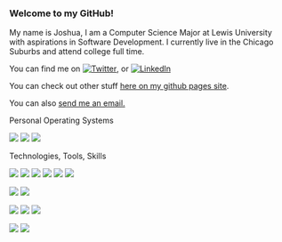 ### Welcome to my GitHub!

My name is Joshua, I am a Computer Science Major at Lewis University with aspirations in Software Development. I currently live in the Chicago Suburbs and attend college full time. 

You can find me on [![Twitter][1.1]][1], or [![LinkedIn][2.1]][2]

You can check out other stuff <a href="https://drakador.github.io/">here on my github pages site</a>.

You can also <a href="mailto:jebelfor@gmail.com">send me an email.</a>

Personal Operating Systems

![](https://img.shields.io/badge/OS-Arch_Linux-informational?style=flat&logo=arch-linux) 
![](https://img.shields.io/badge/OS-Windows_10-informational?style=flat&logo=windows) 
![](https://img.shields.io/badge/OS-Linux-informational?style=flat&logo=linux)

Technologies, Tools, Skills

![](https://img.shields.io/badge/Language-Java-informational?style=flat&logo=Java) 
![](https://img.shields.io/badge/Language-C++-informational?style=flat&logo=c%2B%2B) 
![](https://img.shields.io/badge/Language-C%23-informational?style=flat&logo=C) 
![](https://img.shields.io/badge/Language-HTML5-informational?style=flat&logo=HTML5) 
![](https://img.shields.io/badge/Language-CSS3-informational?style=flat&logo=CSS3) 
![](https://img.shields.io/badge/Language-Python(2&3)-informational?style=flat&logo=Python) 

![](https://img.shields.io/badge/General-Computer_Hardware_Repair-informational?style=flat&logo=Lenovo) 
![](https://img.shields.io/badge/General-Computer_Software_Repair-informational?style=flat&logo=Lenovo) 

![](https://img.shields.io/badge/Microsoft-Access_2016_Certification-informational?style=flat&logo=Microsoft-Office) 
![](https://img.shields.io/badge/Microsoft-Microsoft_Office-informational?style=flat&logo=Microsoft-Office)
![](https://img.shields.io/badge/Microsoft-Libre_Office-informational?style=flat&logo=Libre-Office)



![](https://img.shields.io/badge/Tool-Git-orange?style=flat&logo=Git)
![](https://img.shields.io/badge/Tool-Github-orange?style=flat&logo=Github)

<!-- icons -->

[1.1]: http://i.imgur.com/wWzX9uB.png (twitter icon without padding)
[2.1]: https://raw.githubusercontent.com/MartinHeinz/MartinHeinz/master/linkedin-3-16.png

<!-- Links -->
[1]: https://twitter.com/Drakador
[2]: https://www.linkedin.com/in/joshua-belfor/


<!--
**Drakador/Drakador** is a ✨ _special_ ✨ repository because its `README.md` (this file) appears on your GitHub profile.

Here are some ideas to get you started:

- 🔭 I’m currently working on ...
- 🌱 I’m currently learning ...
- 👯 I’m looking to collaborate on ...
- 🤔 I’m looking for help with ...
- 💬 Ask me about ...
- 📫 How to reach me: ...
- 😄 Pronouns: ...
- ⚡ Fun fact: ...
-->
